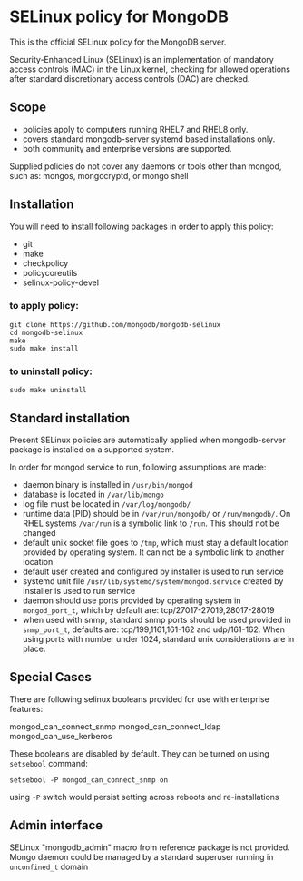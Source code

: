 # SELinux policy for MongoDB

This is the official SELinux policy for the MongoDB server.

Security-Enhanced Linux (SELinux) is an implementation of mandatory access controls (MAC)
in the Linux kernel, checking for allowed operations after standard discretionary access
controls (DAC) are checked.

## Scope

* policies apply to computers running RHEL7 and RHEL8 only.
* covers standard mongodb-server systemd based installations only.
* both community and enterprise versions are supported.

Supplied policies do not cover any daemons or tools other than mongod, such as: mongos,
mongocryptd, or mongo shell

## Installation

You will need to install following packages in order to apply this policy:

* git
* make
* checkpolicy
* policycoreutils
* selinux-policy-devel

### to apply policy:

```
git clone https://github.com/mongodb/mongodb-selinux
cd mongodb-selinux
make
sudo make install
```

### to uninstall policy:

```
sudo make uninstall
```

## Standard installation

Present SELinux policies are automatically applied when mongodb-server package is installed
on a supported system.

In order for mongod service to run, following assumptions are made:

- daemon binary is installed in `/usr/bin/mongod`
- database is located in `/var/lib/mongo`
- log file must be located in `/var/log/mongodb/`
- runtime data (PID) should be in `/var/run/mongodb/` or `/run/mongodb/`. On RHEL systems
`/var/run` is a symbolic link to `/run`. This should not be changed
- default unix socket file goes to `/tmp`, which must stay a default location provided by
operating system. It can not be a symbolic link to another location
- default user created and configured by installer is used to run service
- systemd unit file `/usr/lib/systemd/system/mongod.service` created by installer is used
to run service
- daemon should use ports provided by operating system in `mongod_port_t`, which by default
are: tcp/27017-27019,28017-28019
- when used with snmp, standard snmp ports should be used provided in `snmp_port_t`,
defaults are: tcp/199,1161,161-162 and udp/161-162. When using ports with number under 1024,
standard unix considerations are in place.


## Special Cases

There are following selinux booleans provided for use with enterprise features:

mongod_can_connect_snmp
mongod_can_connect_ldap
mongod_can_use_kerberos

These booleans are disabled by default. They can be turned on using `setsebool` command:

```
setsebool -P mongod_can_connect_snmp on
```

using `-P` switch would persist setting across reboots and re-installations

## Admin interface

SELinux "mongodb_admin" macro from reference package is not provided. Mongo daemon could
be managed by a standard superuser running in `unconfined_t` domain
